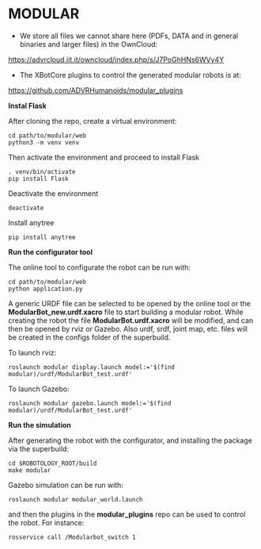 # MODULAR

- We store all files we cannot share here (PDFs, DATA and in general binaries and larger files) in the OwnCloud:

https://advrcloud.iit.it/owncloud/index.php/s/J7PoGhHNs6WVy4Y

- The XBotCore plugins to control the generated modular robots is at:

https://github.com/ADVRHumanoids/modular_plugins

**Instal Flask**

After cloning the repo, create a virtual environment:

``` 
cd path/to/modular/web
python3 -m venv venv 
```

Then activate the environment and proceed to install Flask

```
. venv/bin/activate
pip install Flask
```

Deactivate the environment

`deactivate`

Install anytree

`pip install anytree`

**Run the configurator tool**

The online tool to configurate the robot can be run with: 

```
cd path/to/modular/web 
python application.py
```

A generic URDF file can be selected to be opened by the online tool or the **ModularBot_new.urdf.xacro** file to start building a modular robot. 
While creating the robot the file **ModularBot.urdf.xacro** will be modified, and can then be opened by rviz or Gazebo.
Also urdf, srdf, joint map, etc. files will be created in the configs folder of the superbuild.

To launch rviz:

` roslaunch modular display.launch model:='$(find modular)/urdf/ModularBot_test.urdf' `

To launch Gazebo:

` roslaunch modular gazebo.launch model:='$(find modular)/urdf/ModularBot_test.urdf' `

**Run the simulation**

After generating the robot with the configurator, and installing the package via the superbuild: 

```
cd $ROBOTOLOGY_ROOT/build
make modular 
```

Gazebo simulation can be run with:

` roslaunch modular modular_world.launch `

and then the plugins in the **modular_plugins** repo can be used to control the robot. For instance:

` rosservice call /Modularbot_switch 1 `